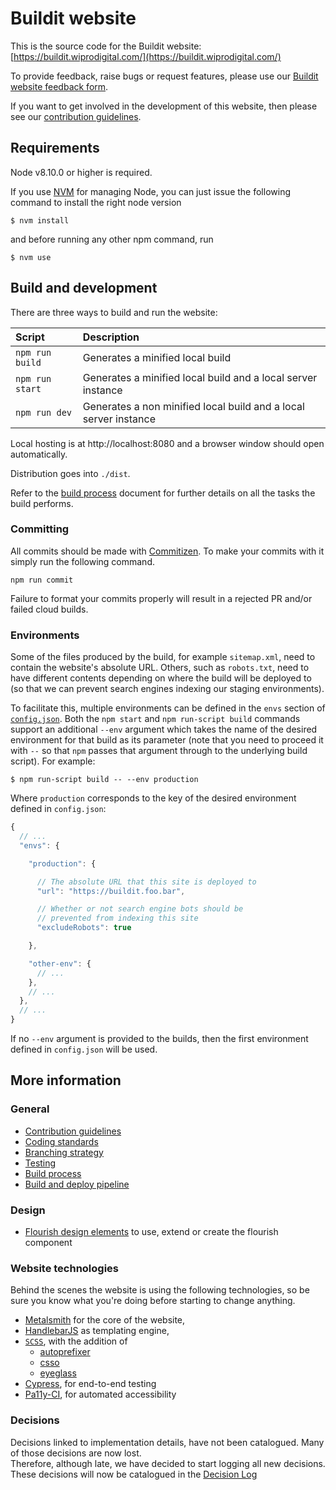 # Buildit website

This is the source code for the Buildit website: [https://buildit.wiprodigital.com/](https://buildit.wiprodigital.com/)

To provide feedback, raise bugs or request features, please use our [Buildit website feedback form](https://docs.google.com/forms/d/e/1FAIpQLScOeoF7XfYYs3R8b9K_zvSY0oVS92hAV82FXUOyy8JnDz2lNg/viewform).

If you want to get involved in the development of this website, then please see our [contribution guidelines](./CONTRIBUTING.md).



## Requirements

Node v8.10.0 or higher is required.

If you use [NVM](https://github.com/creationix/nvm) for managing Node, you can just issue the following command to install the right node version

    $ nvm install

and before running any other npm command, run

    $ nvm use


## Build and development

There are three ways to build and run the website:

| Script | Description |
|:--|:--|
| `npm run build` | Generates a minified local build |
| `npm run start` | Generates a minified local build and a local server instance |
| `npm run dev` | Generates a non minified local build and a local server instance |

Local hosting is at http://localhost:8080 and a browser window should open automatically.

Distribution goes into `./dist`.

Refer to the [build process](./docs/build-process.md) document for further details on all the tasks the build performs.

### Committing

All commits should be made with [Commitizen](https://github.com/commitizen/cz-cli). To make your commits with it 
simply run the following command.
 
`npm run commit`
 
Failure to format your commits properly will result in a rejected PR and/or failed cloud builds.

### Environments

Some of the files produced by the build, for example `sitemap.xml`, need to contain the website's absolute URL. Others, such as `robots.txt`, need to have different contents depending on where the build will be deployed to (so that we can prevent search engines indexing our staging environments).

To facilitate this, multiple environments can be defined in the `envs` section of [`config.json`](./config.json). Both the `npm start` and `npm run-script build` commands support an additional `--env` argument which takes the name of the desired environment for that build as its parameter (note that you need to proceed it with `--` so that `npm` passes that argument through to the underlying build script). For example:

    $ npm run-script build -- --env production

Where `production` corresponds to the key of the desired environment defined in `config.json`:

```js
{
  // ...
  "envs": {

    "production": {

      // The absolute URL that this site is deployed to
      "url": "https://buildit.foo.bar",

      // Whether or not search engine bots should be
      // prevented from indexing this site
      "excludeRobots": true

    },

    "other-env": {
      // ...
    },
    // ...
  },
  // ...
}
```

If no `--env` argument is provided to the builds, then the first environment defined in `config.json` will be used.


## More information

### General
* [Contribution guidelines](./CONTRIBUTING.md)
* [Coding standards](./docs/coding-standards.md)
* [Branching strategy](./docs/branching-strategy.md)
* [Testing](./docs/tests.md)
* [Build process](./docs/build-process.md)
* [Build and deploy pipeline](./docs/build-deploy-pipeline.md)

### Design
* [Flourish design elements](./docs/flourishes.md) to use, extend or create the flourish component

### Website technologies
Behind the scenes the website is using the following technologies, so be sure you know what you're doing before starting to change anything.

* [Metalsmith](http://metalsmith.io) for the core of the website,
* [HandlebarJS](https://handlebarsjs.com/) as templating engine,
* [`SCSS`](http://sass-lang.com/), with the addition of
  * [autoprefixer](https://github.com/postcss/autoprefixer)
  * [csso](https://github.com/css/csso)
  * [eyeglass](https://github.com/sass-eyeglass/eyeglass)
* [Cypress](./docs/tests.md), for end-to-end testing
* [Pa11y-CI](./docs/tests.md), for automated accessibility

### Decisions
Decisions linked to implementation details, have not been catalogued. Many of those decisions are now lost.  
Therefore, although late, we have decided to start logging all new decisions. These decisions will now be catalogued in the [Decision Log](./docs/DECISIONLOG.md)
